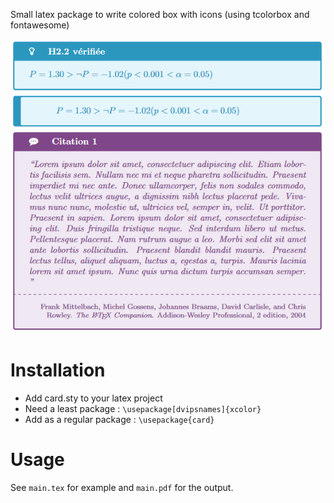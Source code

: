 Small latex package to write colored box with icons (using tcolorbox and fontawesome)

![](preview.png)

# Installation
* Add card.sty to your latex project
* Need a least package : `\usepackage[dvipsnames]{xcolor}`
* Add as a regular package : `\usepackage{card}`

# Usage 

See `main.tex` for example and `main.pdf` for the output.